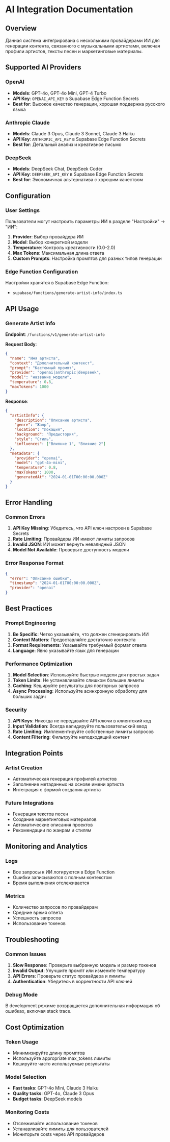 # AI Integration Documentation

## Overview

Данная система интегрирована с несколькими провайдерами ИИ для генерации контента, связанного с музыкальными артистами, включая профили артистов, тексты песен и маркетинговые материалы.

## Supported AI Providers

### OpenAI
- **Models**: GPT-4o, GPT-4o Mini, GPT-4 Turbo
- **API Key**: `OPENAI_API_KEY` в Supabase Edge Function Secrets
- **Best for**: Высокое качество генерации, хорошая поддержка русского языка

### Anthropic Claude
- **Models**: Claude 3 Opus, Claude 3 Sonnet, Claude 3 Haiku
- **API Key**: `ANTHROPIC_API_KEY` в Supabase Edge Function Secrets
- **Best for**: Детальный анализ и креативное письмо

### DeepSeek
- **Models**: DeepSeek Chat, DeepSeek Coder
- **API Key**: `DEEPSEEK_API_KEY` в Supabase Edge Function Secrets
- **Best for**: Экономичная альтернатива с хорошим качеством

## Configuration

### User Settings
Пользователи могут настроить параметры ИИ в разделе "Настройки" -> "ИИ":

1. **Provider**: Выбор провайдера ИИ
2. **Model**: Выбор конкретной модели
3. **Temperature**: Контроль креативности (0.0-2.0)
4. **Max Tokens**: Максимальная длина ответа
5. **Custom Prompts**: Настройка промптов для разных типов генерации

### Edge Function Configuration
Настройки хранятся в Supabase Edge Function:
- `supabase/functions/generate-artist-info/index.ts`

## API Usage

### Generate Artist Info

**Endpoint**: `/functions/v1/generate-artist-info`

**Request Body**:
```json
{
  "name": "Имя артиста",
  "context": "Дополнительный контекст",
  "prompt": "Кастомный промпт",
  "provider": "openai|anthropic|deepseek",
  "model": "название_модели",
  "temperature": 0.8,
  "maxTokens": 1000
}
```

**Response**:
```json
{
  "artistInfo": {
    "description": "Описание артиста",
    "genre": "Жанр",
    "location": "Локация",
    "background": "Предыстория",
    "style": "Стиль",
    "influences": ["Влияние 1", "Влияние 2"]
  },
  "metadata": {
    "provider": "openai",
    "model": "gpt-4o-mini",
    "temperature": 0.8,
    "maxTokens": 1000,
    "generatedAt": "2024-01-01T00:00:00.000Z"
  }
}
```

## Error Handling

### Common Errors
1. **API Key Missing**: Убедитесь, что API ключ настроен в Supabase Secrets
2. **Rate Limiting**: Провайдеры ИИ имеют лимиты запросов
3. **Invalid JSON**: ИИ может вернуть невалидный JSON
4. **Model Not Available**: Проверьте доступность модели

### Error Response Format
```json
{
  "error": "Описание ошибки",
  "timestamp": "2024-01-01T00:00:00.000Z",
  "provider": "openai"
}
```

## Best Practices

### Prompt Engineering
1. **Be Specific**: Четко указывайте, что должен сгенерировать ИИ
2. **Context Matters**: Предоставляйте достаточно контекста
3. **Format Requirements**: Указывайте требуемый формат ответа
4. **Language**: Явно указывайте язык для генерации

### Performance Optimization
1. **Model Selection**: Используйте быстрые модели для простых задач
2. **Token Limits**: Не устанавливайте слишком большие лимиты
3. **Caching**: Кешируйте результаты для повторных запросов
4. **Async Processing**: Используйте асинхронную обработку для больших задач

### Security
1. **API Keys**: Никогда не передавайте API ключи в клиентский код
2. **Input Validation**: Всегда валидируйте пользовательский ввод
3. **Rate Limiting**: Имплементируйте собственные лимиты запросов
4. **Content Filtering**: Фильтруйте неподходящий контент

## Integration Points

### Artist Creation
- Автоматическая генерация профилей артистов
- Заполнение метаданных на основе имени артиста
- Интеграция с формой создания артиста

### Future Integrations
- Генерация текстов песен
- Создание маркетинговых материалов
- Автоматические описания проектов
- Рекомендации по жанрам и стилям

## Monitoring and Analytics

### Logs
- Все запросы к ИИ логируются в Edge Function
- Ошибки записываются с полным контекстом
- Время выполнения отслеживается

### Metrics
- Количество запросов по провайдерам
- Средние время ответа
- Успешность запросов
- Использование токенов

## Troubleshooting

### Common Issues
1. **Slow Response**: Проверьте выбранную модель и размер токенов
2. **Invalid Output**: Улучшите промпт или измените температуру
3. **API Errors**: Проверьте статус провайдера и лимиты
4. **Authentication**: Убедитесь в корректности API ключей

### Debug Mode
В development режиме возвращается дополнительная информация об ошибках, включая stack trace.

## Cost Optimization

### Token Usage
- Минимизируйте длину промптов
- Используйте appropriate max_tokens лимиты
- Кешируйте часто используемые результаты

### Model Selection
- **Fast tasks**: GPT-4o Mini, Claude 3 Haiku
- **Quality tasks**: GPT-4o, Claude 3 Opus
- **Budget tasks**: DeepSeek models

### Monitoring Costs
- Отслеживайте использование токенов
- Устанавливайте лимиты для пользователей
- Мониторьте costs через API провайдеров